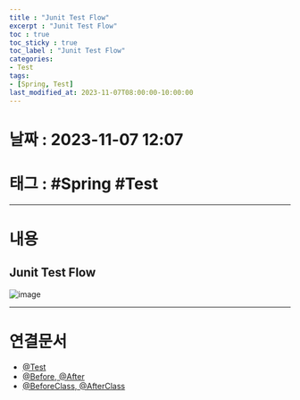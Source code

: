```yaml
---
title : "Junit Test Flow"
excerpt : "Junit Test Flow"
toc : true
toc_sticky : true
toc_label : "Junit Test Flow"
categories:
- Test
tags:
- [Spring, Test]
last_modified_at: 2023-11-07T08:00:00-10:00:00
---
```


# 날짜 : 2023-11-07 12:07

# 태그 : #Spring #Test
---

# 내용

## Junit Test Flow
  
![image](./../../assets/images/../../assets/Images/SpringJunitTestFlow.png)

---

# 연결문서
- [@Test](../../Test/Test-@Test)
- [@Before, @After](../../Test/Test-@Before,-@After)
- [@BeforeClass, @AfterClass](../../Test/Test-@BeforeClass,-@AfterClass)